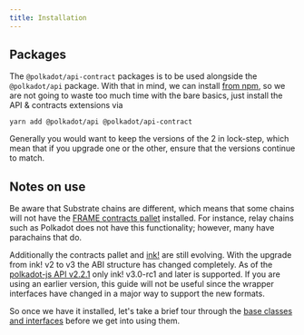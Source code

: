 ```yaml
---
title: Installation
---
```

## Packages
The `@polkadot/api-contract` packages is to be used alongside the `@polkadot/api` package. With that in mind, we can install [from npm](https://www.npmjs.com/package/@polkadot/api-contract), so we are not going to waste too much time with the bare basics, just install the API & contracts extensions via

`yarn add @polkadot/api @polkadot/api-contract`

Generally you would want to keep the versions of the 2 in lock-step, which mean that if you upgrade one or the other, ensure that the versions continue to match.

## Notes on use

Be aware that Substrate chains are different, which means that some chains will not have the [FRAME contracts pallet](https://docs.substrate.io/v3/runtime/frame) installed. For instance, relay chains such as Polkadot does not have this functionality; however, many have parachains that do.

Additionally the contracts pallet and [ink!](https://github.com/paritytech/ink) are still evolving. With the upgrade from ink! v2 to v3 the ABI structure has changed completely. As of the [polkadot-js API v2.2.1](https://github.com/polkadot-js/api/releases/tag/v2.2.1) only ink! v3.0-rc1 and later is supported. If you are using an earlier version, this guide will not be useful since the wrapper interfaces have changed in a major way to support the new formats.


So once we have it installed, let's take a brief tour through the [base classes and interfaces](basics.md) before we get into using them.
